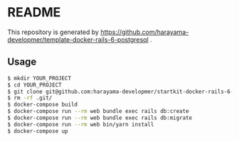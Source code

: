 # README

This repository is generated by https://github.com/harayama-developmer/template-docker-rails-6-postgresql .

## Usage

```bash
$ mkdir YOUR_PROJECT
$ cd YOUR_PROJECT
$ git clone git@github.com:harayama-developmer/startkit-docker-rails-6-postgresql.git .
$ rm -rf .git/
$ docker-compose build
$ docker-compose run --rm web bundle exec rails db:create
$ docker-compose run --rm web bundle exec rails db:migrate
$ docker-compose run --rm web bin/yarn install
$ docker-compose up
```